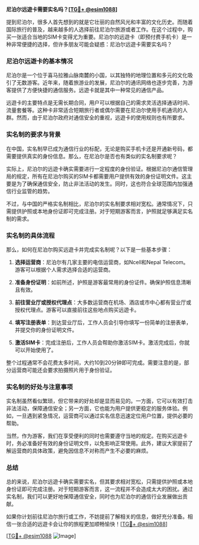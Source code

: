 **尼泊尔远遊卡需要实名吗？[[TG💪+ @esim1088](https://t.me/s/esim1088)]**

提到尼泊尔，很多人首先想到的就是它壮丽的自然风光和丰富的文化历史。而随着国际旅行的普及，越来越多的人选择前往尼泊尔旅游或者工作。在这个过程中，购买一张适合当地的SIM卡变得尤为重要。尼泊尔的远遊卡（即预付费手机卡）是一种非常便捷的选择，但许多朋友可能会疑惑：尼泊尔远遊卡需要实名吗？

### 尼泊尔远遊卡的基本情况

尼泊尔是一个位于喜马拉雅山脉南麓的小国，以其独特的地理位置和多元的文化吸引了无数游客。近年来，随着旅游业的发展，尼泊尔的通讯网络也逐步完善，为游客提供了方便快捷的通信服务。远遊卡就是其中一种常见的通信产品。

远遊卡的主要特点是无需长期合同，用户可以根据自己的需求灵活选择通话时间、流量套餐等。这种卡非常适合短期旅行者或偶尔需要在尼泊尔使用手机通讯的人群。然而，由于尼泊尔政府对通信安全的重视，远遊卡的使用规则也有所要求。

### 实名制的要求与背景

在中国，实名制早已成为通信行业的标配，无论是购买手机卡还是开通新号码，都需要提供真实的身份信息。那么，在尼泊尔是否也有类似的实名制要求呢？

实际上，尼泊尔的远遊卡确实需要进行一定程度的身份验证。根据尼泊尔通信管理局的规定，所有在尼泊尔购买的SIM卡都需要用户提供有效的身份证明文件。这主要是为了确保通信安全，防止非法活动的发生。同时，这也符合全球范围内加强通信行业监管的趋势。

不过，与中国的严格实名制相比，尼泊尔的实名制要求相对宽松。通常情况下，只需提供护照或本地身份证即可完成注册。对于短期游客而言，护照就足够满足实名制的需求。

### 实名制的具体流程

那么，如何在尼泊尔购买远遊卡并完成实名制呢？以下是一些基本步骤：

1. **选择运营商**：尼泊尔有几家主要的电信运营商，如Ncell和Nepal Telecom。游客可以根据个人需求选择合适的运营商。
   
2. **准备身份证明**：如前所述，护照是游客最常用的身份证件。确保护照信息清晰且有效。

3. **前往营业厅或授权代理点**：大多数运营商在机场、酒店或市中心都有营业厅或授权代理点。游客可以直接前往这些地点购买远遊卡。

4. **填写注册表单**：到达营业厅后，工作人员会引导你填写一份简单的注册表单，并提交你的身份证明文件。

5. **激活SIM卡**：完成注册后，工作人员会帮助你激活SIM卡。激活完成后，你就可以开始使用了。

整个过程通常不会花费太多时间，大约10到20分钟即可完成。需要注意的是，部分运营商可能还会要求拍摄照片用于身份验证。

### 实名制的好处与注意事项

实名制虽然看似繁琐，但它带来的好处却是显而易见的。一方面，它可以有效打击非法活动，保障通信安全；另一方面，它也能为用户提供更稳定的服务体验。例如，一旦遇到紧急情况，运营商可以通过实名信息迅速定位用户位置，提供必要的帮助。

当然，作为游客，我们在享受便利的同时也需要遵守当地的规定。在购买远遊卡时，务必准备好有效的身份证明文件，以免影响正常使用。此外，建议大家提前了解运营商的具体政策，避免因信息不对称而产生不必要的麻烦。

### 总结

总的来说，尼泊尔远遊卡确实需要实名，但其要求相对宽松，只需提供护照或本地身份证即可完成注册。对于短期游客而言，这一流程并不会造成太大的困扰。通过实名制，我们可以更好地保障通信安全，同时也为尼泊尔的通信行业发展做出贡献。

如果你计划前往尼泊尔旅行或工作，不妨提前了解相关的信息，做好充分准备。相信一张合适的远遊卡会让你的旅程更加顺畅愉快！[[TG💪+ @esim1088](https://t.me/s/esim1088)]

[[TG💪+ @esim1088](https://t.me/s/esim1088) ![Image](https://i.postimg.cc/4NQfJmqS/Snipaste-2025-05-13-00-14-12.png)]